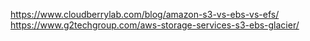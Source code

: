 https://www.cloudberrylab.com/blog/amazon-s3-vs-ebs-vs-efs/  
https://www.g2techgroup.com/aws-storage-services-s3-ebs-glacier/  
